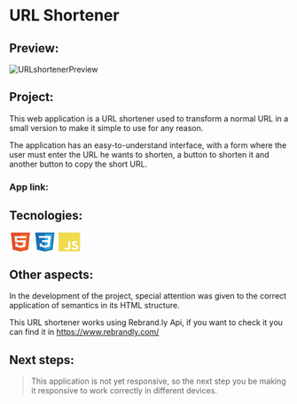 # URL Shortener
## Preview:
![URLshortenerPreview](https://user-images.githubusercontent.com/97669160/189511993-da936d80-c869-4b9f-ad59-f3aa12182c40.PNG)

## Project:
This web application is a URL shortener used to transform a normal URL in a small version to make it simple to use for any reason.

The application has an easy-to-understand interface, with a form where the user must enter the URL he wants to shorten, a button to shorten it and another button to copy the short URL.

### App link: 

## Tecnologies:
<div style="display: inline_block">
<img align="center" alt="James-HTML" height="35" width="40" src="https://raw.githubusercontent.com/devicons/devicon/master/icons/html5/html5-original.svg">
<img align="center" alt="James-CSS" height="35" width="40" src="https://raw.githubusercontent.com/devicons/devicon/master/icons/css3/css3-original.svg">
<img align="center" alt="James-Js" height="35" width="40" src="https://raw.githubusercontent.com/devicons/devicon/master/icons/javascript/javascript-plain.svg">
</div>

## Other aspects:
In the development of the project, special attention was given to the correct application of semantics in its HTML structure.

This URL shortener works using Rebrand.ly Api, if you want to check it you can find it in https://www.rebrandly.com/

## Next steps:
> This application is not yet responsive, so the next step you be making it responsive to work correctly in different devices.
